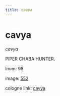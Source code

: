 ```yaml
---
title: cavya
---
```


# cavya

<i>cavya</i>  <div n="P" /><bot>PIPER CHABA HUNTER.</bot>

lnum: 98

image: [552](https://www.sanskrit-lexicon.uni-koeln.de/scans/csl-apidev/servepdf.php?dict=snp&page=552)

cologne link: [cavya](https://sanskrit-lexicon.uni-koeln.de/scans/csl-apidev/getword.php?dict=snp&key=cavya)

